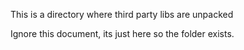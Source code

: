 This is a directory where third party libs are unpacked

Ignore this document, its just here so the folder exists.